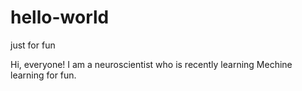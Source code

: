 # hello-world
just for fun

Hi, everyone!
I am a neuroscientist who is recently learning Mechine learning for fun. 
